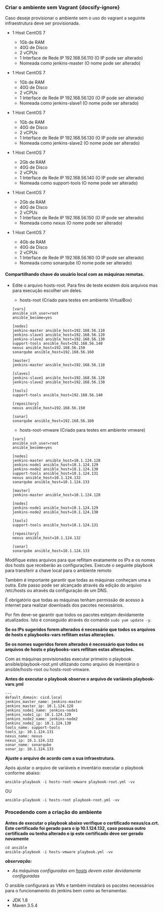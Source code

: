 ### Criar o ambiente sem Vagrant {docsify-ignore}

Caso deseje provisionar o ambiente sem o uso do vagrant a seguinte infraestrutura deve ser provisionada.

- 1 Host CentOS 7
  - 1Gb de RAM
  - 40G de Disco
  - 2 vCPUs
  - 1 Interface de Rede IP 192.168.56.110 (O IP pode ser alterado)
  - Nomeada como jenkins-master (O nome pode ser alterado)

- 1 Host CentOS 7
  - 1Gb de RAM
  - 40G de Disco
  - 2 vCPUs
  - 1 Interface de Rede IP 192.168.56.120 (O IP pode ser alterado)
  - Nomeada como jenkins-slave1 (O nome pode ser alterado)

- 1 Host CentOS 7
  - 1Gb de RAM
  - 40G de Disco
  - 2 vCPUs
  - 1 Interface de Rede IP 192.168.56.130 (O IP pode ser alterado)
  - Nomeada como jenkins-slave2 (O nome pode ser alterado)

- 1 Host CentOS 7
  - 2Gb de RAM
  - 40G de Disco
  - 2 vCPUs
  - 1 Interface de Rede IP 192.168.56.140 (O IP pode ser alterado)
  - Nomeada como support-tools (O nome pode ser alterado)

- 1 Host CentOS 7
  - 2Gb de RAM
  - 40G de Disco
  - 2 vCPUs
  - 1 Interface de Rede IP 192.168.56.150 (O IP pode ser alterado)
  - Nomeada como nexus (O nome pode ser alterado)

- 1 Host CentOS 7
  - 4Gb de RAM
  - 40G de Disco
  - 2 vCPUs
  - 1 Interface de Rede IP 192.168.56.160 (O IP pode ser alterado)
  - Nomeada como sonarqube (O nome pode ser alterado)

#### Compartilhando chave do usuário local com as máquinas remotas.
- Edite o arquivo hosts-root. Para fins de teste existem dois arquivos mas para execução escolher um deles.
  - hosts-root (Criado para testes em ambiente VirtualBox)

  ```
  [vars]
  ansible_ssh_user=root
  ansible_become=yes

  [nodes]
  jenkins-master ansible_host=192.168.56.110
  jenkins-slave1 ansible_host=192.168.56.120
  jenkins-slave2 ansible_host=192.168.56.130
  support-tools ansible_host=192.168.56.140
  nexus ansible_host=192.168.56.150
  sonarqube ansible_host=192.168.56.160

  [master]
  jenkins-master ansible_host=192.168.56.110

  [slaves]
  jenkins-slave1 ansible_host=192.168.56.120
  jenkins-slave2 ansible_host=192.168.56.130

  [tools]
  support-tools ansible_host=192.168.56.140

  [repository]
  nexus ansible_host=192.168.56.150

  [sonar]
  sonarqube ansible_host=192.168.56.160
  ```

  - hosts-root-vmware (Criado para testes em ambiente vmware)

  ```
  [vars]
  ansible_ssh_user=root
  ansible_become=yes

  [nodes]
  jenkins-master ansible_host=10.1.124.128
  jenkins-node1 ansible_host=10.1.124.129
  jenkins-node2 ansible_host=10.1.124.130
  support-tools ansible_host=10.1.124.131
  nexus ansible_host=10.1.124.132
  sonarqube ansible_host=10.1.124.133

  [master]
  jenkins-master ansible_host=10.1.124.128

  [nodes]
  jenkins-node1 ansible_host=10.1.124.129
  jenkins-node2 ansible_host=10.1.124.130

  [tools]
  support-tools ansible_host=10.1.124.131

  [repository]
  nexus ansible_host=10.1.124.132

  [sonar]
  sonarqube ansible_host=10.1.124.133
  ```

Modifique estes arquivos para que reflitam exatamente os IPs e os nomes dos hosts que receberão as configurações.
Execute o seguinte playbook para transferir a chave local para o ambiente remoto

Também é importante garantir que todas as máquinas conheçam uma a outra. Este passo pode ser alcançado através da edição do arquivo /etc/hosts ou através da configuração de um DNS.

É obrigatório que todas as máquinas tenham permissão de acesso à internet para realizar downloads dos pacotes necessários.

Por fim deve-se garantir que todos os pacotes estejam devidamente atualizados. Isto é conseguido através do comando `sudo yum update -y`.

**Se os IPs sugeridos forem alterados é necessário que todos os arquivos de hosts e playbooks-vars reflitam estas alterações.**

**Se os nomes sugeridos forem alterados é necessário que todos os arquivos de hosts e playbooks-vars reflitam estas alterações.**

Com as máquinas provisionadas executar primeiro o playbook ansible/playbook-root.yml utilizando como arquivo de inventário o ansible/hosts-root ou hosts-root-vmware.

**Antes de executar o playbook observe o arquivo de variáveis playbook-vars.yml**
```
---
default_domain: cicd.local
jenkins_master_name: jenkins-master
jenkins_master_ip: 10.1.124.128
jenkins_node1_name: jenkins-node1
jenkins_node1_ip: 10.1.124.129
jenkins_node2_name: jenkins-node2
jenkins_node2_ip: 10.1.124.130
tools_name: support-tools
tools_ip: 10.1.124.131
nexus_name: nexus
nexus_ip: 10.1.124.132
sonar_name: sonarqube
sonar_ip: 10.1.124.133
```
**Ajuste o arquivo de acordo com a sua infraestrutura.**

Após ajustar o arquivo de variáveis e inventário executar o playbook conforme abaixo:
```
ansible-playbook -i hosts-root-vmware playbook-root.yml -vv
```
OU
```
ansible-playbook -i hosts-root playbook-root.yml -vv
```

### Procedendo com a criação do ambiente

**Antes de executar o playbook abaixo verifique o certificado nexus/ca.crt. Este certificado foi gerado para o ip 10.1.124.132, caso possua outro certificado ou tenha alterado o ip este certificado deve ser gerado novamente**

```
cd ansible
ansible-playbook -i hosts-vmware playbook.yml -vv
```
<i><b>observação:</b>
  - As máquinas configuradas em [hosts](ansible/hosts) devem estar devidamente configuradas
</i>



O ansible configurará as VMs e também instalará os pacotes necessários para o funcionamento do jenkins bem como as ferramentas:
- JDK 1.8
- Maven 3.5.4
